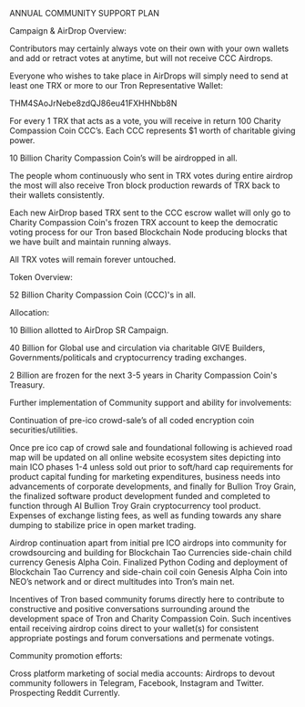 ANNUAL COMMUNITY SUPPORT PLAN

Campaign & AirDrop Overview:

Contributors may certainly always vote on their own with your own wallets and add or retract votes at anytime, but will not receive CCC Airdrops.

Everyone who wishes to take place in AirDrops will simply need to send at least one TRX or more to our Tron Representative Wallet: 

THM4SAoJrNebe8zdQJ86eu41FXHHNbb8N

For every 1 TRX  that acts as a vote, you will receive in return 100 Charity Compassion Coin CCC’s. Each CCC represents $1 worth of charitable giving power.

10 Billion Charity Compassion Coin’s will be airdropped in all.

The people whom continuously who sent in TRX votes during entire airdrop the most will also receive Tron block production rewards of TRX back to their wallets consistently.

Each new AirDrop based TRX sent to the CCC escrow wallet will only go to Charity Compassion Coin's frozen TRX account to keep the democratic voting process for our Tron based Blockchain Node producing blocks that we have built and maintain running always. 

All TRX votes will remain forever untouched.


Token Overview:

52 Billion Charity Compassion Coin (CCC)'s in all.

Allocation:

10 Billion allotted to AirDrop SR Campaign.

40 Billion for Global use and circulation via charitable GIVE Builders, Governments/politicals and cryptocurrency trading exchanges.

2 Billion are frozen for the next 3-5 years in Charity Compassion Coin's Treasury.


Further implementation of Community support and ability for involvements:

Continuation of pre-ico crowd-sale’s of all coded encryption coin securities/utilities. 

Once pre ico cap of crowd sale and foundational following is achieved road map will be updated on all online website ecosystem sites depicting into main ICO phases 1-4 unless sold out prior to soft/hard cap requirements for product capital funding for marketing expenditures, business needs into advancements of corporate developments, and finally for Bullion Troy Grain, the finalized software product development funded and completed to function through AI Bullion Troy Grain cryptocurrency tool product. Expenses of exchange listing fees, as well as funding towards any share dumping to stabilize price in open market trading.

Airdrop continuation apart from initial pre ICO airdrops into community for crowdsourcing and building for Blockchain Tao Currencies side-chain child currency Genesis Alpha Coin. Finalized Python Coding and deployment of Blockchain Tao Currency and side-chain coil coin Genesis Alpha Coin into NEO’s network and or direct multitudes into Tron’s main net.

Incentives of Tron based community forums directly here to contribute to constructive and positive conversations surrounding around the development space of Tron and Charity Compassion Coin. Such incentives entail receiving airdrop coins direct to your wallet(s) for consistent appropriate postings and forum conversations and permenate votings.


Community promotion efforts:

Cross platform marketing of social media accounts: Airdrops to devout community followers in Telegram, Facebook, Instagram and Twitter. Prospecting Reddit Currently.

